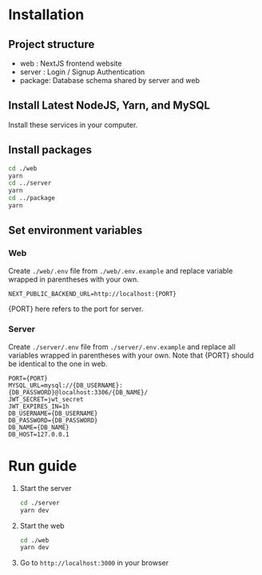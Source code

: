 # Installation

## Project structure

- web : NextJS frontend website
- server : Login / Signup Authentication
- package: Database schema shared by server and web

## Install Latest NodeJS, Yarn, and MySQL

Install these services in your computer.

## Install packages

```bash
cd ./web
yarn
cd ../server
yarn
cd ../package
yarn
```

## Set environment variables

### Web

Create `./web/.env` file from `./web/.env.example` and replace variable wrapped in parentheses with your own.

```text
NEXT_PUBLIC_BACKEND_URL=http://localhost:{PORT}
```

{PORT} here refers to the port for server.

### Server

Create `./server/.env` file from `./server/.env.example` and replace all variables wrapped in parentheses with your own. Note that {PORT} should be identical to the one in web.

```text
PORT={PORT}
MYSQL_URL=mysql://{DB_USERNAME}:{DB_PASSWORD}@localhost:3306/{DB_NAME}/
JWT_SECRET=jwt_secret
JWT_EXPIRES_IN=1h
DB_USERNAME={DB_USERNAME}
DB_PASSWORD={DB_PASSWORD}
DB_NAME={DB_NAME}
DB_HOST=127.0.0.1
```

# Run guide

1. Start the server

    ```bash
    cd ./server
    yarn dev
    ```
2. Start the web

    ```bash
    cd ./web
    yarn dev
    ```
3. Go to `http://localhost:3000` in your browser
